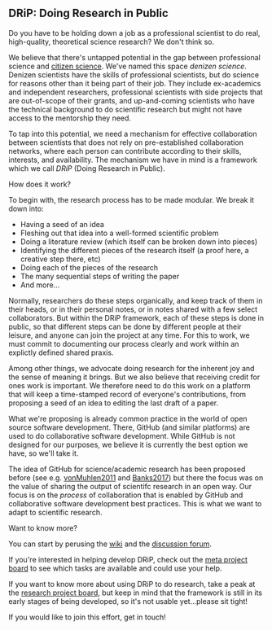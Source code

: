 ## DRiP: Doing Research in Public

Do you have to be holding down a job as a professional scientist to do real, high-quality, theoretical science research? We don't think so. 

We believe that there's untapped potential in the gap between professional science and [citizen science](https://en.wikipedia.org/wiki/Citizen_science). We've named this space _denizen science_. Denizen scientists have the skills of professional scientists, but do science for reasons other than it being part of their job. They include ex-academics and independent researchers, professional scientists with side projects that are out-of-scope of their grants, and up-and-coming scientists who have the technical background to do scientific research but might not have access to the mentorship they need.

To tap into this potential, we need a mechanism for effective collaboration between scientists that does not rely on pre-established collaboration networks, where each person can contribute according to their skills, interests, and availability. The mechanism we have in mind is a framework which we call _DRiP_ (Doing Research in Public). 

How does it work?

To begin with, the research process has to be made modular. We break it down into:
- Having a seed of an idea
- Fleshing out that idea into a well-formed scientific problem
- Doing a literature review (which itself can be broken down into pieces)
- Identifying the different pieces of the research itself (a proof here, a creative step there, etc)
- Doing each of the pieces of the research
- The many sequential steps of writing the paper
- And more...

Normally, researchers do these steps organically, and keep track of them in their heads, or in their personal notes, or in notes shared with a few select collaborators. But within the DRiP framework, each of these steps is done in public, so that different steps can be done by different people at their leisure, and anyone can join the project at any time. For this to work, we must commit to documenting our process clearly and work within an explictly defined shared praxis. 

Among other things, we advocate doing research for the inherent joy and the sense of meaning it brings. But we also believe that receiving credit for ones work is important. We therefore need to do this work on a platform that will keep a time-stamped record of everyone's contributions, from proposing a seed of an idea to editing the last draft of a paper. 

What we're proposing is already common practice in the world of open source software development. There, GitHub (and similar platforms) are used to do collaborative software development. While GitHub is not designed for our purposes, we believe it is currently the best option we have, so we'll take it. 

The idea of GitHub for science/academic research has been proposed before (see e.g. [vonMuhlen2011](https://marciovm.com/i-want-a-github-of-science.html) and [Banks2017](https://slate.com/technology/2017/04/we-need-a-github-for-academic-research.html)) but there the focus was on the value of sharing the output of scientifc research in an open way. Our focus is on the _process_ of collaboration that is enabled by GitHub and collaborative software development best practices. This is what we want to adapt to scientific research. 

Want to know more?

You can start by perusing the [wiki](https://github.com/DRiP-project/meta/wiki) and the [discussion forum](https://github.com/DRiP-project/meta/discussions). 

If you're interested in helping develop DRiP, check out the [meta project board](https://github.com/orgs/DRiP-project/projects/2) to see which tasks are available and could use your help. 

If you want to know more about using DRiP to do research, take a peak at the [research project board](https://github.com/orgs/DRIP-project/projects/1), but keep in mind that the framework is still in its early stages of being developed, so it's not usable yet...please sit tight!

If you would like to join this effort, get in touch!
